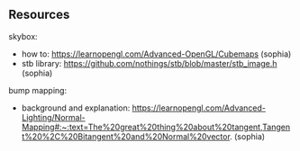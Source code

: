 ## Resources

skybox: 
- how to: https://learnopengl.com/Advanced-OpenGL/Cubemaps (sophia)
- stb library: https://github.com/nothings/stb/blob/master/stb_image.h (sophia)

bump mapping:
- background and explanation: https://learnopengl.com/Advanced-Lighting/Normal-Mapping#:~:text=The%20great%20thing%20about%20tangent,Tangent%20%2C%20Bitangent%20and%20Normal%20vector. (sophia)
